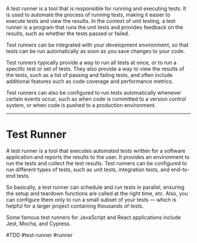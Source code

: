A test runner is a tool that is responsible for running and executing tests. It is used to automate the process of running tests, making it easier to execute tests and view the results. In the context of unit testing, a test runner is a program that runs the unit tests and provides feedback on the results, such as whether the tests passed or failed.

Test runners can be integrated with your development environment, so that tests can be run automatically as soon as you save changes to your code.

Test runners typically provide a way to run all tests at once, or to run a specific test or set of tests. They also provide a way to view the results of the tests, such as a list of passing and failing tests, and often include additional features such as code coverage and performance metrics.

Test runners can also be configured to run tests automatically whenever certain events occur, such as when code is committed to a version control system, or when code is pushed to a production environment.
***
# Test Runner

A test runner is a tool that executes automated tests written for a software application and reports the results to the user. It provides an environment to run the tests and collect the test results. Test runners can be configured to run different types of tests, such as unit tests, integration tests, and end-to-end tests.

So basically, a test runner can schedule and run tests in parallel, ensuring the setup and teardown functions are called at the right time, etc. Also, you can configure them only to run a small subset of your tests — which is helpful for a larger project containing thousands of tests.

Some famous test runners for JavaScript and React applications include Jest, Mocha, and Cypress.

#TDD #test-runner #runner